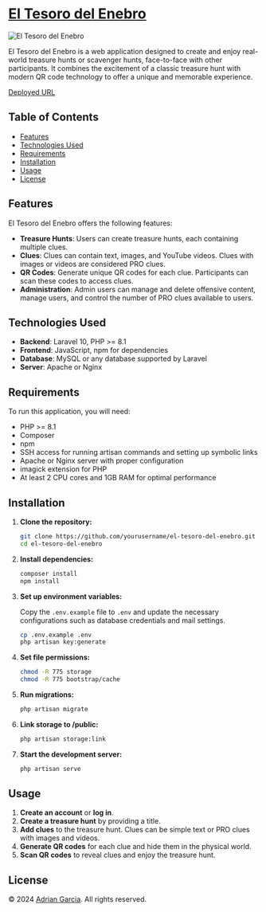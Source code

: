 # [El Tesoro del Enebro](https://enebro.uk.to/)

![El Tesoro del Enebro](https://enebro.uk.to/assets/img/homeImages/landingThumb.png)

El Tesoro del Enebro is a web application designed to create and enjoy real-world treasure hunts or scavenger hunts, face-to-face with other participants. It combines the excitement of a classic treasure hunt with modern QR code technology to offer a unique and memorable experience.

[Deployed URL](https://enebro.uk.to/)

## Table of Contents

- [Features](#features)
- [Technologies Used](#technologies-used)
- [Requirements](#requirements)
- [Installation](#installation)
- [Usage](#usage)
- [License](#license)

## Features

El Tesoro del Enebro offers the following features:

- **Treasure Hunts**: Users can create treasure hunts, each containing multiple clues.
- **Clues**: Clues can contain text, images, and YouTube videos. Clues with images or videos are considered PRO clues.
- **QR Codes**: Generate unique QR codes for each clue. Participants can scan these codes to access clues.
- **Administration**: Admin users can manage and delete offensive content, manage users, and control the number of PRO clues available to users.

## Technologies Used


- **Backend**: Laravel 10, PHP >= 8.1
- **Frontend**: JavaScript, npm for dependencies
- **Database**: MySQL or any database supported by Laravel
- **Server**: Apache or Nginx

## Requirements

To run this application, you will need:

- PHP >= 8.1
- Composer
- npm
- SSH access for running artisan commands and setting up symbolic links
- Apache or Nginx server with proper configuration
- imagick extension for PHP
- At least 2 CPU cores and 1GB RAM for optimal performance

## Installation

1. **Clone the repository:**

    ```sh
    git clone https://github.com/yourusername/el-tesoro-del-enebro.git
    cd el-tesoro-del-enebro
    ```

2. **Install dependencies:**

    ```sh
    composer install
    npm install
    ```

3. **Set up environment variables:**

   Copy the `.env.example` file to `.env` and update the necessary configurations such as database credentials and mail settings.

    ```sh
    cp .env.example .env
    php artisan key:generate
    ```

4. **Set file permissions:**

    ```sh
    chmod -R 775 storage
    chmod -R 775 bootstrap/cache
    ```

5. **Run migrations:**

    ```sh
    php artisan migrate
    ```

6. **Link storage to /public:**

    ```sh
    php artisan storage:link       
    ```

6. **Start the development server:**

    ```sh
    php artisan serve
    ```

## Usage


1. **Create an account** or **log in**.
2. **Create a treasure hunt** by providing a title.
3. **Add clues** to the treasure hunt. Clues can be simple text or PRO clues with images and videos.
4. **Generate QR codes** for each clue and hide them in the physical world.
5. **Scan QR codes** to reveal clues and enjoy the treasure hunt.

## License

© 2024 [Adrian Garcia](https://heyadri.uk.to/). All rights reserved.

